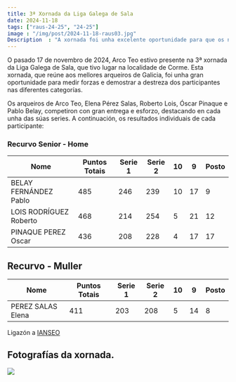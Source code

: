 ```yaml
---
title: 3ª Xornada da Liga Galega de Sala
date: 2024-11-18
tags: ["raus-24-25", "24-25"]
image : "/img/post/2024-11-18-raus03.jpg"  
Description  : "A xornada foi unha excelente oportunidade para que os nosos arqueiros melloraran as súas marcas e demostraran a súa competitividade."
---
```

O pasado 17 de novembro de 2024, Arco Teo estivo presente na 3ª xornada da Liga Galega de Sala, que tivo lugar na localidade de Corme. Esta xornada, que reúne aos mellores arqueiros de Galicia, foi unha gran oportunidade para medir forzas e demostrar a destreza dos participantes nas diferentes categorías.

Os arqueiros de Arco Teo, Elena Pérez Salas, Roberto Lois, Óscar Pinaque e Pablo Belay, competiron con gran entrega e esforzo, destacando en cada unha das súas series. A continuación, os resultados individuais de cada participante:

### Recurvo Senior - Home
| Nome                    | Puntos Totais | Serie 1 | Serie 2 | 10 | 9  | Posto |
|-------------------------|---------------|---------|---------|----|----|-------|
| BELAY FERNÁNDEZ Pablo    | 485           | 246     | 239     | 10 | 17 | 9     |
| LOIS RODRÍGUEZ Roberto   | 468           | 214     | 254     | 5  | 21 | 12    |
| PINAQUE PEREZ Oscar      | 436           | 208     | 228     | 4  | 17 | 17    |


## Recurvo - Muller
| Nome                  | Puntos Totais | Serie 1 | Serie 2 | 10 | 9  | Posto |
|-----------------------|---------------|---------|---------|----|----|-------|
| PEREZ SALAS Elena      | 411           | 203     | 208     | 5  | 14 | 8     |



Ligazón a [IANSEO](https://www.ianseo.net/Details.php?toid=19873)

## Fotografías da xornada.

![](../2024-11-17-raus3-corme/01.jpg)
